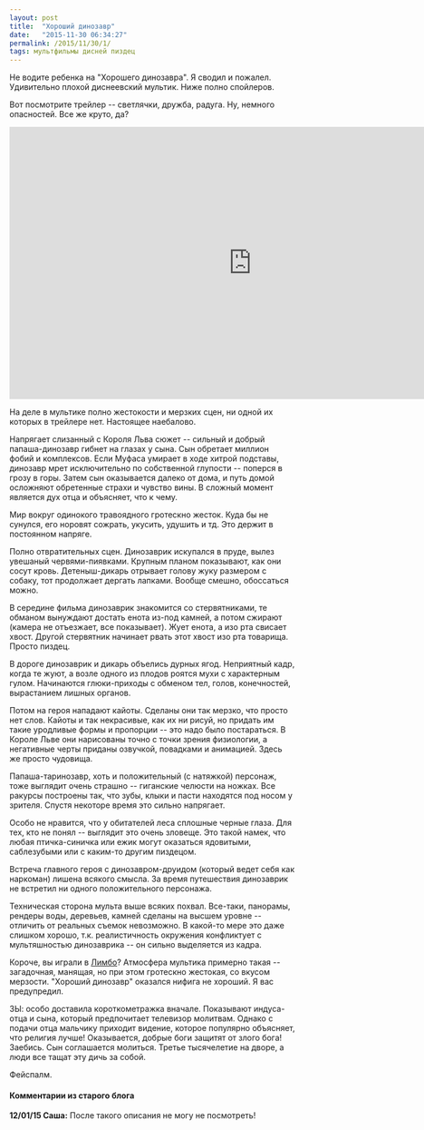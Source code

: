 ```yaml
---
layout: post
title:  "Хороший динозавр"
date:   "2015-11-30 06:34:27"
permalink: /2015/11/30/1/
tags: мультфильмы дисней пиздец
---
```

Не водите ребенка на "Хорошего динозавра". Я сводил и
пожалел. Удивительно плохой диснеевский мультик. Ниже полно спойлеров.

Вот посмотрите трейлер -- светлячки, дружба, радуга. Ну, немного
опасностей. Все же круто, да?

<iframe width="854" height="480"
src="https://www.youtube.com/embed/sKvxkAgQC40" frameborder="0"
allowfullscreen></iframe>

На деле в мультике полно жестокости и мерзких сцен, ни одной их
которых в трейлере нет. Настоящее наебалово.

Напрягает слизанный с Короля Льва сюжет -- сильный и добрый
папаша-динозавр гибнет на глазах у сына. Сын обретает миллион фобий и
комплексов. Если Муфаса умирает в ходе хитрой подставы, динозавр мрет
исключительно по собственной глупости -- поперся в грозу в горы. Затем
сын оказывается далеко от дома, и путь домой осложняют обретенные
страхи и чувство вины. В сложный момент является дух отца и объясняет,
что к чему.

Мир вокруг одинокого травоядного гротескно жесток. Куда бы не сунулся,
его норовят сожрать, укусить, удушить и тд. Это держит в постоянном
напряге.

Полно отвратительных сцен. Динозаврик искупался в пруде, вылез
увешаный червями-пиявками. Крупным планом показывают, как они сосут
кровь. Детеныш-дикарь отрывает голову жуку размером с собаку, тот
продолжает дергать лапками. Вообще смешно, обоссаться можно.

В середине фильма динозаврик знакомится со стервятниками, те обманом
вынуждают достать енота из-под камней, а потом сжирают (камера не
отъезжает, все показывает). Жует енота, а изо рта свисает
хвост. Другой стервятник начинает рвать этот хвост изо рта
товарища. Просто пиздец.

В дороге динозаврик и дикарь объелись дурных ягод. Неприятный кадр,
когда те жуют, а возле одного из плодов роятся мухи с характерным
гулом. Начинаются глюки-приходы с обменом тел, голов, конечностей,
вырастанием лишных органов.

Потом на героя нападают кайоты. Сделаны они так мерзко, что просто нет
слов. Кайоты и так некрасивые, как их ни рисуй, но придать им такие
уродливые формы и пропорции -- это надо было постараться. В Короле
Льве они нарисованы точно с точки зрения физиологии, а негативные
черты приданы озвучкой, повадками и анимацией. Здесь же просто
чудовища.

Папаша-таринозавр, хоть и положительный (с натяжкой) персонаж, тоже
выглядит очень страшно -- гиганские челюсти на ножках. Все ракурсы
построены так, что зубы, клыки и пасти находятся под носом у
зрителя. Спустя некоторе время это сильно напрягает.

Особо не нравится, что у обитателей леса сплошные черные глаза. Для
тех, кто не понял -- выглядит это очень зловеще. Это такой намек, что
любая птичка-синичка или ежик могут оказаться ядовитыми, саблезубыми
или с каким-то другим пиздецом.

Встреча главного героя с динозавром-друидом (который ведет себя как
наркоман) лишена всякого смысла. За время путешествия динозаврик не
встретил ни одного положительного персонажа.

Техническая сторона мульта выше всяких похвал. Все-таки, панорамы,
рендеры воды, деревьев, камней сделаны на высшем уровне -- отличить от
реальных съемок невозможно. В какой-то мере это даже слишком хорошо,
т.к. реалистичность окружения конфликтует с мультяшностью динозаврика
-- он сильно выделяется из кадра.

Короче, вы играли в [Лимбо](/2013/07/15/1/)? Атмосфера мультика
примерно такая -- загадочная, манящая, но при этом гротескно жестокая,
со вкусом мерзости. "Хороший динозавр" оказался нифига не хороший. Я
вас предупредил.

ЗЫ: особо доставила короткометражка вначале. Показывают индуса-отца и
сына, который предпочитает телевизор молитвам. Однако с подачи отца
мальчику приходит видение, которое популярно объясняет, что религия
лучше! Оказывается, добрые боги защитят от злого бога! Заебись. Сын
соглашается молиться. Третье тысячелетие на дворе, а люди все тащат
эту дичь за собой.

Фейспалм.



#### Комментарии из старого блога


**12/01/15 Саша:** После такого описания не могу не посмотреть!
